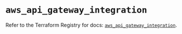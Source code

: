 # `aws_api_gateway_integration`

Refer to the Terraform Registry for docs: [`aws_api_gateway_integration`](https://registry.terraform.io/providers/hashicorp/aws/5.72.0/docs/resources/api_gateway_integration).
